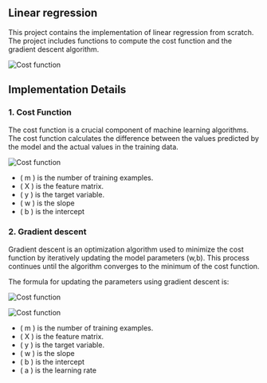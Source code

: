 

## Linear regression

This project contains the implementation of linear regression from scratch. The project includes functions to compute the cost function and the gradient descent algorithm.

![Cost function](https://latex.codecogs.com/svg.image?\color{white}f_{(w,b)}(x)=wx+b)

## Implementation Details

### 1. Cost Function

The cost function is a crucial component of machine learning algorithms. The cost function calculates the difference between the values predicted by the model and the actual values in the training data.



![Cost function](https://latex.codecogs.com/svg.image?\color{white}J(w,b)=\frac{1}{2m}\sum_{i=1}^{m}(f_{w,b}(x^{(i)})-y^{(i)})^{2})

- \( m \) is the number of training examples.
- \( X \) is the feature matrix.
- \( y \) is the target variable.
- \( w \) is the slope
- \( b \) is the intercept

### 2. Gradient descent
Gradient descent is an optimization algorithm used to minimize the cost function by iteratively updating the model parameters (w,b). This process continues until the algorithm converges to the minimum of the cost function.

The formula for updating the parameters using gradient descent is:

![Cost function](https://latex.codecogs.com/svg.image?\color{white}w=w-a*\frac{1}{m}\sum_{i=1}^{m}(f_{w,b}(x^{(i)})-y^{(i)})*x^{(i)})

![Cost function](https://latex.codecogs.com/svg.image?\color{white}b=b-a*\frac{1}{m}\sum_{i=1}^{m}(f_{w,b}(x^{(i)})-y^{(i)}))


- \( m \) is the number of training examples.
- \( X \) is the feature matrix.
- \( y \) is the target variable.
- \( w \) is the slope
- \( b \) is the intercept
- \( a \) is the learning rate